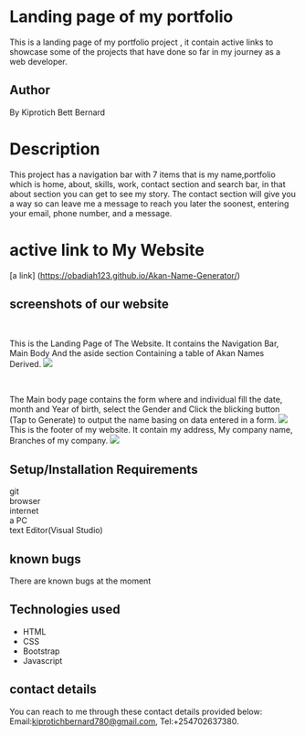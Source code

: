 # Landing page of my portfolio
This is a landing page of my portfolio project , it contain active links to showcase some of the projects that have done so far in my journey as a web developer.
## Author
By Kiprotich Bett Bernard
# Description
This project has a navigation bar with 7 items that is my name,portfolio which is home, about, skills, work, contact section and search bar, in that about section you can get to see my story.
The contact section will give you a  way so can leave me a message to reach you later the soonest, entering your email, phone number, and a message.
# active link to My Website
[a link] (https://obadiah123.github.io/Akan-Name-Generator/)
## screenshots of our website
<p>&nbsp;</p>
This is the Landing Page of The Website. It contains the Navigation Bar, Main Body And the aside section Containing a table of Akan Names Derived.
<image src= "assets/images/landing.png">
<p>&nbsp;</p>
The Main body page contains the form where and individual fill the date, month and Year of birth, select the Gender and Click the blicking button (Tap to Generate) to output the name basing on data entered in a form.
<image src= "assets/images/mainpage1.png">
This is the footer of my website. It contain my address, My company name, Branches of my company.
<image src= "assets/images/footer.png">

## Setup/Installation Requirements
git <br>
browser <br>
internet <br>
a PC <br>
text Editor(Visual Studio) <br>
## known bugs
There are known bugs at the moment
## Technologies used <br>
* HTML <br>
* CSS <br>
* Bootstrap <br>
* Javascript <br>
## contact details
You can reach to me through these contact details provided below: Email:kiprotichbernard780@gmail.com, Tel:+254702637380.